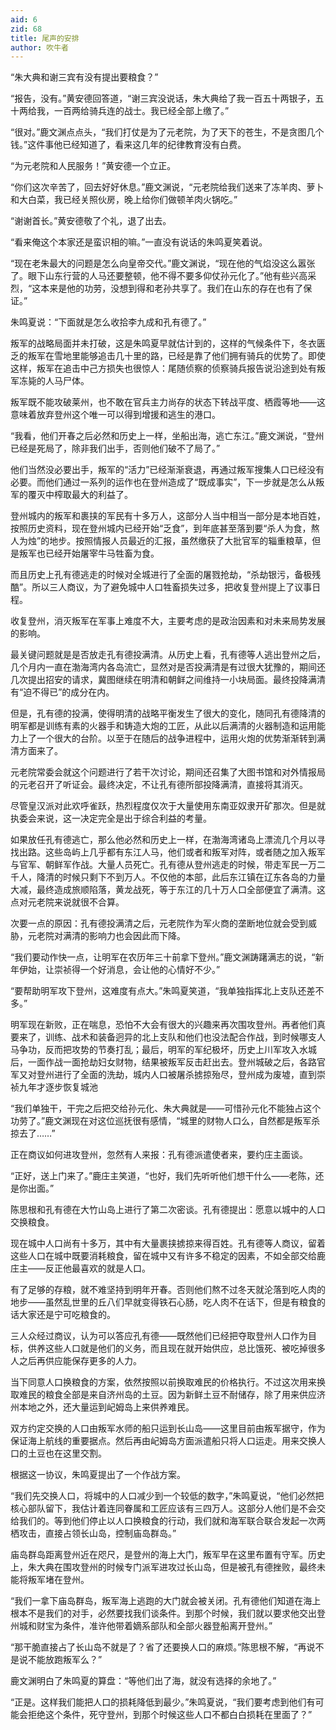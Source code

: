 ```yaml
---
aid: 6
zid: 68
title: 尾声的安排
author: 吹牛者
---
```


“朱大典和谢三宾有没有提出要粮食？”

“报告，没有。”黄安德回答道，“谢三宾没说话，朱大典给了我一百五十两银子，五十两给我，一百两给骑兵连的战士。我已经全部上缴了。”

“很对。”鹿文渊点点头，“我们打仗是为了元老院，为了天下的苍生，不是贪图几个钱。”这件事他已经知道了，看来这几年的纪律教育没有白费。

“为元老院和人民服务！”黄安德一个立正。

“你们这次辛苦了，回去好好休息。”鹿文渊说，“元老院给我们送来了冻羊肉、萝卜和大白菜，我已经关照伙房，晚上给你们做顿羊肉火锅吃。”

“谢谢首长。”黄安德敬了个礼，退了出去。

“看来俺这个本家还是蛮识相的嘛。”一直没有说话的朱鸣夏笑着说。

“现在老朱最大的问题是怎么向皇帝交代。”鹿文渊说，“现在他的气焰没这么嚣张了。眼下山东行营的人马还要整顿，他不得不要多仰仗孙元化了。”他有些兴高采烈，“这本来是他的功劳，没想到得和老孙共享了。我们在山东的存在也有了保证。”

朱鸣夏说：“下面就是怎么收拾李九成和孔有德了。”

叛军的战略局面并未打破，这是朱鸣夏早就估计到的，这样的气候条件下，冬衣匮乏的叛军在雪地里能够追击几十里的路，已经是靠了他们拥有骑兵的优势了。即使这样，叛军在追击中己方损失也很惊人：尾随侦察的侦察骑兵报告说沿途到处有叛军冻毙的人马尸体。

叛军既不能攻破莱州，也不敢在官兵主力尚存的状态下转战平度、栖霞等地——这意味着放弃登州这个唯一可以得到增援和逃生的港口。

“我看，他们开春之后必然和历史上一样，坐船出海，逃亡东江。”鹿文渊说，“登州已经是死局了，除非我们出手，否则他们破不了局了。”

他们当然没必要出手，叛军的“活力”已经渐渐衰退，再通过叛军搜集人口已经没有必要。而他们通过一系列的运作也在登州造成了“既成事实”，下一步就是怎么从叛军的覆灭中榨取最大的利益了。

登州城内的叛军和裹挟的军民有十多万人，这部分人当中相当一部分是本地百姓，按照历史资料，现在登州城内已经开始“乏食”，到年底甚至落到要“杀人为食，熬人为烛”的地步。按照情报人员最近的汇报，虽然缴获了大批官军的辎重粮草，但是叛军也已经开始屠宰牛马牲畜为食。

而且历史上孔有德逃走的时候对全城进行了全面的屠戮抢劫，“杀劫银污，备极残酷”。所以三人商议，为了避免城中人口牲畜损失过多，把收复登州提上了议事日程。

收复登州，消灭叛军在军事上难度不大，主要考虑的是政治因素和对未来局势发展的影响。

最关键问题就是是否放走孔有德投满清。从历史上看，孔有德等人逃出登州之后，几个月内一直在渤海湾内各岛流亡，显然对是否投满清是有过很大犹豫的，期间还几次提出招安的请求，冀图继续在明清和朝鲜之间维持一小块局面。最终投降满清有“迫不得已”的成分在内。

但是，孔有德的投满，使得明清的战略平衡发生了很大的变化，随同孔有德降清的明军都是训练有素的火器手和铸造大炮的工匠，从此以后满清的火器制造和运用能力上了一个很大的台阶。以至于在随后的战争进程中，运用火炮的优势渐渐转到满清方面来了。

元老院常委会就这个问题进行了若干次讨论，期间还召集了大图书馆和对外情报局的元老召开了听证会。最终决定，不让孔有德所部投降满清，直接将其消灭。

尽管皇汉派对此欢呼雀跃，热烈程度仅次于大量使用东南亚奴隶开矿那次。但是就执委会来说，这一决定完全是出于综合利益的考量。

如果放任孔有德逃亡，那么他必然和历史上一样，在渤海湾诸岛上漂流几个月以寻找出路。这些岛屿上几乎都有东江人马，他们或者和叛军对阵，或者随之加入叛军与官军、朝鲜军作战。大量人员死亡。孔有德从登州逃走的时候，带走军民一万二千人，降清的时候只剩下不到万人。不仅他的本部，此后东江镇在辽东各岛的力量大减，最终造成旅顺陷落，黄龙战死，等于东江的几十万人口全部便宜了满清。这点对元老院来说就很不合算。

次要一点的原因：孔有德投满清之后，元老院作为军火商的垄断地位就会受到威胁，元老院对满清的影响力也会因此而下降。

“我们要动作快一点，让明军在农历年三十前拿下登州。”鹿文渊踌躇满志的说，“新年伊始，让崇祯得一个好消息，会让他的心情好不少。”

“要帮助明军攻下登州，这难度有点大。”朱鸣夏笑道，“我单独指挥北上支队还差不多。”

明军现在新败，正在喘息，恐怕不大会有很大的兴趣来再次围攻登州。再者他们真要来了，训练、战术和装备迥异的北上支队和他们也没法配合作战，到时候哪支人马争功，反而把攻势的节奏打乱；最后，明军的军纪极坏，历史上川军攻入水城后，一面作战一面抢劫妇女财物，结果被叛军反击赶出去。登州城破之后，各路官军又对登州进行了全面的洗劫，城内人口被屠杀掳掠殆尽，登州成为废墟，直到崇祯九年才逐步恢复城池

“我们单独干，干完之后把交给孙元化、朱大典就是——可惜孙元化不能独占这个功劳了。”鹿文渊现在对这位巡抚很有感情，“城里的财物人口么，自然都是叛军杀掠去了……”

正在商议如何进攻登州，忽然有人来报：孔有德派遣使者来，要约庄主面谈。

“正好，送上门来了。”鹿庄主笑道，“也好，我们先听听他们想干什么——老陈，还是你出面。”

陈思根和孔有德在大竹山岛上进行了第二次密谈。孔有德提出：愿意以城中的人口交换粮食。

现在城中人口尚有十多万，其中有大量裹挟掳掠来得百姓。孔有德等人商议，留着这些人口在城中既要消耗粮食，留在城中又有许多不稳定的因素，不如全部交给鹿庄主——反正他最喜欢的就是人口。

有了足够的存粮，就不难坚持到明年开春。否则他们熬不过冬天就沦落到吃人肉的地步——虽然乱世里的丘八们早就变得铁石心肠，吃人肉不在话下，但是有粮食的话大家还是宁可吃粮食的。

三人众经过商议，认为可以答应孔有德——既然他们已经把夺取登州人口作为目标，供养这些人口就是他们的义务，而且现在就开始供应，总比饿死、被吃掉很多人之后再供应能保存更多的人力。

当下同意人口换粮食的方案，依然按照以前换取难民的价格执行。不过这次用来换取难民的粮食全部是来自济州岛的土豆。因为新鲜土豆不耐储存，除了用来供应济州本地之外，还大量运到屺姆岛上来供养难民。

双方约定交换的人口由叛军水师的船只运到长山岛——这里目前由叛军据守，作为保证海上航线的重要据点。然后再由屺姆岛方面派遣船只将人口运走。用来交换人口的土豆也在这里交割。

根据这一协议，朱鸣夏提出了一个作战方案。

“我们先交换人口，将城中的人口减少到一个较低的数字，”朱鸣夏说，“他们必然把核心部队留下，我估计着连同眷属和工匠应该有三四万人。这部分人他们是不会交给我们的。等到他们停止以人口换粮食的行动，我们就和海军联合联合发起一次两栖攻击，直接占领长山岛，控制庙岛群岛。”

庙岛群岛距离登州近在咫尺，是登州的海上大门，叛军早在这里布置有守军。历史上，朱大典在围攻登州的时候专门派军进攻过长山岛，但是被孔有德挫败，最终未能将叛军堵在登州。

“我们一拿下庙岛群岛，叛军海上逃跑的大门就会被关闭。孔有德他们知道在海上根本不是我们的对手，必然要找我们谈条件。到那个时候，我们就以要求他交出登州城和财宝为条件，准许他带着嫡系部队和全部火器登船离开登州。”

“那干脆直接占了长山岛不就是了？省了还要换人口的麻烦。”陈思根不解，“再说不是说不能放跑叛军么？”

鹿文渊明白了朱鸣夏的算盘：“等他们出了海，就没有选择的余地了。”

“正是。这样我们能把人口的损耗降低到最少。”朱鸣夏说，“我们要考虑到他们有可能会拒绝这个条件，死守登州，到那个时候这些人口不都白白损耗在里面了？”
